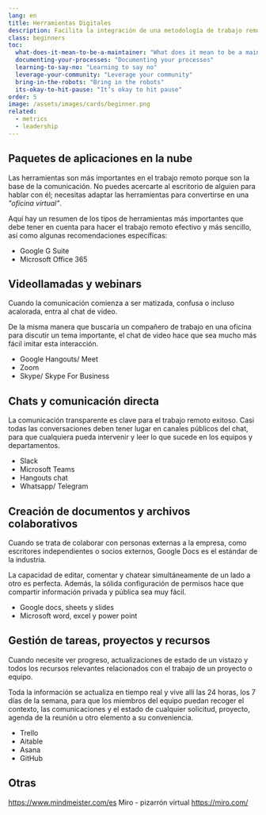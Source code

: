 ```yaml
---
lang: en
title: Herramientas Digitales
description: Facilita la integración de una metodología de trabajo remoto con las herramietnas adecuadas.
class: beginners
toc:
  what-does-it-mean-to-be-a-maintainer: "What does it mean to be a maintainer?"
  documenting-your-processes: "Documenting your processes"
  learning-to-say-no: "Learning to say no"
  leverage-your-community: "Leverage your community"
  bring-in-the-robots: "Bring in the robots"
  its-okay-to-hit-pause: "It’s okay to hit pause"
order: 5
image: /assets/images/cards/beginner.png
related:
  - metrics
  - leadership
---
```


## Paquetes de aplicaciones en la nube

Las herramientas son más importantes en el trabajo remoto porque son la base de la comunicación. No puedes acercarte al escritorio de alguien para hablar con él; necesitas adaptar las herramientas para convertirse en una _"oficina virtual"_.

Aquí hay un resumen de los tipos de herramientas más importantes que debe tener en cuenta para hacer el trabajo remoto efectivo y más sencillo, así como algunas recomendaciones específicas:

- Google G Suite
- Microsoft Office 365

## Videollamadas y webinars
Cuando la comunicación comienza a ser matizada, confusa o incluso acalorada, entra al chat de video.

De la misma manera que buscaría un compañero de trabajo en una oficina para discutir un tema importante, el chat de video hace que sea mucho más fácil imitar esta interacción.

- Google Hangouts/ Meet
- Zoom
- Skype/ Skype For Business

## Chats y comunicación directa
La comunicación transparente es clave para el trabajo remoto exitoso. Casi todas las conversaciones deben tener lugar en canales públicos del chat, para que cualquiera pueda intervenir y leer lo que sucede en los equipos y departamentos.

- Slack
- Microsoft Teams
- Hangouts chat
- Whatsapp/ Telegram

## Creación de documentos y archivos colaborativos
Cuando se trata de colaborar con personas externas a la empresa, como escritores independientes o socios externos, Google Docs es el estándar de la industria.

La capacidad de editar, comentar y chatear simultáneamente de un lado a otro es perfecta. Además, la sólida configuración de permisos hace que compartir información privada y pública sea muy fácil.

- Google docs, sheets y slides
- Microsoft word, excel y power point

## Gestión de tareas, proyectos y recursos
Cuando necesite ver progreso, actualizaciones de estado de un vistazo y todos los recursos relevantes relacionados con el trabajo de un proyecto o equipo.

Toda la información se actualiza en tiempo real y vive allí las 24 horas, los 7 días de la semana, para que los miembros del equipo puedan recoger el contexto, las comunicaciones y el estado de cualquier solicitud, proyecto, agenda de la reunión u otro elemento a su conveniencia.

- Trello
- Aitable
- Asana
- GitHub

## Otras
https://www.mindmeister.com/es
Miro - pizarrón virtual
https://miro.com/
